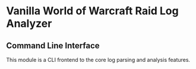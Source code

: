 # Vanilla World of Warcraft Raid Log Analyzer
## Command Line Interface

This module is a CLI frontend to the core log parsing and analysis features.
